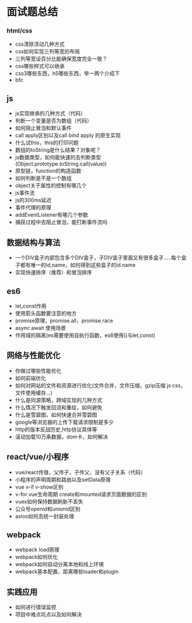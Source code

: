# 面试题总结

### html/css
- css清除浮动几种方式
- css如何实现三列等宽的布局
- 三列等宽设百分比能确保宽度完全一致？
- css哪些样式可以继承
- css3哪些东西，h5哪些东西，举一两个介绍下
- bfc


## js
- js实现继承的几种方式（代码）
- 判断一个变量是否为数组（代码）
- 如何阻止冒泡和默认事件
- call apply区别以及call bind apply 的原生实现
- 什么试this，this的打印问题
- 数组的toString是什么结果？对象呢？
- js数据类型，如何能快速的去判断类型(Object.prototype.toString.call(value))
- 原型链，function的构造函数
- 如何判断是不是一个数组
- object关于属性的控制有哪几个
- js事件流
- js的300ms延迟
- 事件代理的原理
- addEventListener有哪几个参数
- 捕获过程中去阻止冒泡，能打断事件流吗

## 数据结构与算法
- 一个DIV盒子内部包含多个DIV盒子，子DIV盒子里面又有很多盒子.....每个盒子都有唯一的id,name，如何得到这些盒子的id.name
- 实现快速排序（推荐）和冒泡排序

## es6
- let,const作用
- 使用箭头函数要注意的地方
- promise原理，promise.all，promise.race
- async await 使用场景
- 作用域的隔离(es需要使用自执行函数，es6使用()与let,const)

## 网络与性能优化
- 你做过哪些性能优化
- 如何前端优化
- 如何对网站的文件和资源进行优化(文件合并，文件压缩，gzip压缩 js css， 文件使用缓存...)
- 什么是同源策略，跨域实现的几种方式
- 什么情况下触发回流和重绘，如何避免
- 什么是雪碧图，如何快速合并雪碧图
- google等浏览器的上传下载请求限制是多少
- http的版本反战历史,http协议具体等
- 滚动加载10万条数据，dom卡，如何解决


## react/vue/小程序
- vue/react传值，父传子，子传父，没有父子关系（代码）
- 小程序的声明周期和路由以及setData原理
- vue v-if v-show区别
- v-for vue生命周期 create和mounted请求页面数据的区别
- vuex如何保持数据刷新不丢失
- 公众号openid和unionid区别
- axios如何去统一封装处理

## webpack
- webpack load原理
- webpack如何优化
- webpack如何自动分离本地和线上环境
- webpack基本配置，距离哪些loader和plugin


## 实践应用
- 如何进行错误监控
- 项目中难点坑点以及如何解决